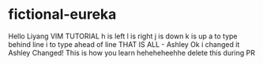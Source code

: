 # fictional-eureka
Hello Liyang
VIM TUTORIAL
h is left
l is right
j is down
k is up
a to type behind line
i to type ahead of line
THAT IS ALL - Ashley
Ok i changed it
Ashley Changed!
This is how you learn heheheheehhe
delete this during PR
